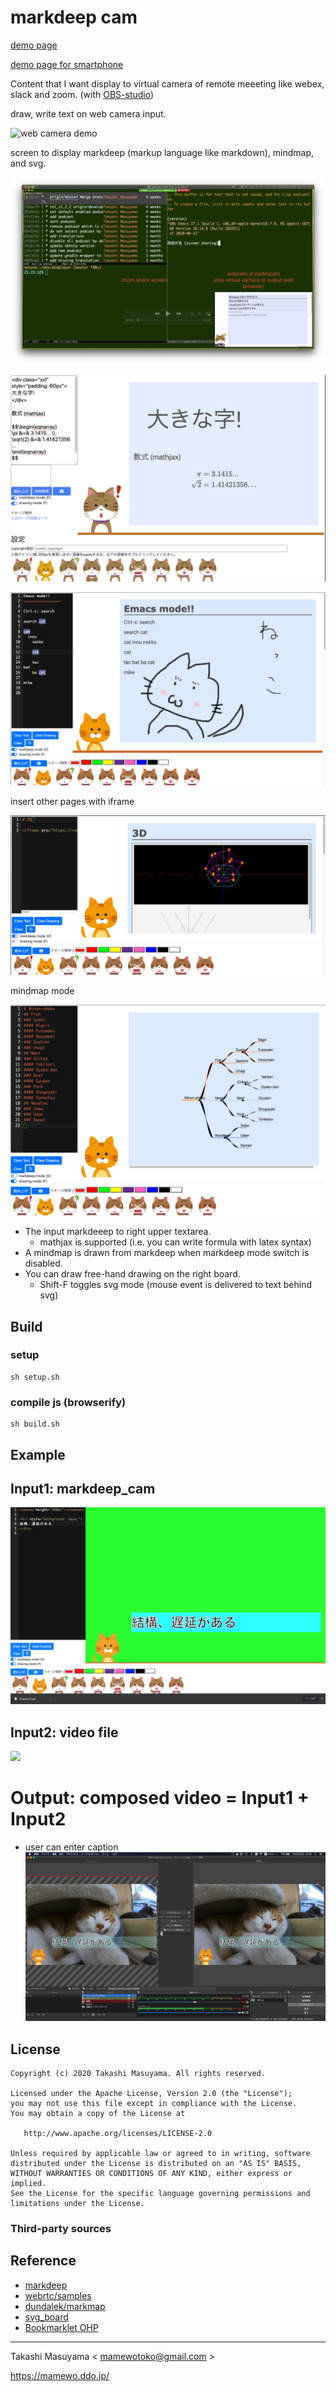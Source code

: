 markdeep cam
==============

[demo page](https://mamewotoko.github.io/markdeep_cam/)

[demo page for smartphone](https://mamewotoko.github.io/markdeep_cam/index2.html)


Content that I want display to virtual camera of remote meeeting like webex, slack and zoom. (with [OBS-studio](https://obsproject.com/ja))

draw, write text on web camera input.

![web camera demo](with_camera.png)

screen to display markdeep (markup language like markdown), mindmap, and svg.

![zoom demo image](image/emacs_markdeep_cam.png)

![demo image with formula](image/markdeep_cam_demo.png)

![demo image with drawing](image/drawing.png)

insert other pages with iframe

![demo image with iframe](examples/3d.png)

mindmap mode

![demo image with mindmap](examples/mindmap.png)

* The input markdeeep to right upper textarea.
    * mathjax is supported (i.e. you can write formula with latex syntax)
* A mindmap is drawn from markdeep when markdeep mode switch is disabled.
* You can draw free-hand drawing on the right board.
    * Shift-F toggles svg mode (mouse event is delivered to text behind svg)

Build
-----

### setup

```
sh setup.sh
```

### compile js (browserify)

```
sh build.sh
```

Example
-------

##  Input1: markdeep_cam
![](doc/markdeep_cam.png)

## Input2: video file
  [![](http://img.youtube.com/vi/DnQBxVAb0Hg/0.jpg)](https://youtu.be/DnQBxVAb0Hg)

# Output: composed video = Input1 + Input2
* user can enter caption
![](doc/obs-studio.png)

License
-------

    Copyright (c) 2020 Takashi Masuyama. All rights reserved.

    Licensed under the Apache License, Version 2.0 (the "License");
    you may not use this file except in compliance with the License.
    You may obtain a copy of the License at

       http://www.apache.org/licenses/LICENSE-2.0

    Unless required by applicable law or agreed to in writing, software
    distributed under the License is distributed on an "AS IS" BASIS,
    WITHOUT WARRANTIES OR CONDITIONS OF ANY KIND, either express or implied.
    See the License for the specific language governing permissions and
    limitations under the License.

### Third-party sources

Reference
----------

* [markdeep](https://casual-effects.com/markdeep/)
* [webrtc/samples](https://github.com/webrtc/samples)
* [dundalek/markmap](https://github.com/dundalek/markmap)
* [svg_board](https://mamewo.ddo.jp/svg_b/note.html)
* [Bookmarklet OHP](https://mamewo.ddo.jp/bookmarklet_ohp.html)

----
Takashi Masuyama < mamewotoko@gmail.com >

https://mamewo.ddo.jp/
